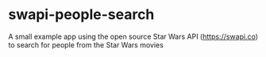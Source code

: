 # swapi-people-search

A small example app using the open source Star Wars API (https://swapi.co) to search for people from the Star Wars movies